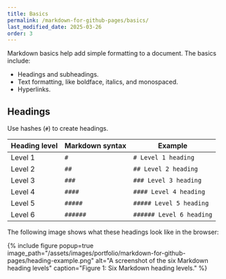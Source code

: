 ```yaml
---
title: Basics
permalink: /markdown-for-github-pages/basics/
last_modified_date: 2025-03-26
order: 3
---
```


Markdown basics help add simple formatting to a document. The basics include:

* Headings and subheadings.
* Text formatting, like boldface, italics, and monospaced.
* Hyperlinks.

## Headings

Use hashes (`#`) to create headings.

| Heading level | Markdown syntax | Example |
|---------------|-----------------|---------|
| Level 1 | `#` | `# Level 1 heading` |
| Level 2 | `##` | `## Level 2 heading` |
| Level 3 | `###` | `### Level 3 heading` |
| Level 4 | `####` | `#### Level 4 heading` |
| Level 5 | `#####` | `##### Level 5 heading` |
| Level 6 | `######` | `###### Level 6 heading` |

The following image shows what these headings look like in the browser:

{% include figure
  popup=true
  image_path="/assets/images/portfolio/markdown-for-github-pages/heading-example.png"
  alt="A screenshot of the six Markdown heading levels"
  caption="Figure 1: Six Markdown heading levels."
%}
